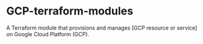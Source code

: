 # GCP-terraform-modules
A Terraform module that provisions and manages [GCP resource or service] on Google Cloud Platform (GCP).
